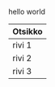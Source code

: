 hello world


| Otsikko         |
| --------------- |
| rivi 1          | 
| rivi 2          | 
| rivi 3          |

